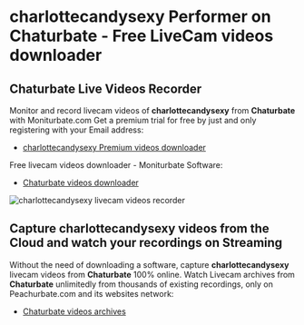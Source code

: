 # charlottecandysexy Performer on Chaturbate - Free LiveCam videos downloader

## Chaturbate Live Videos Recorder

Monitor and record livecam videos of **charlottecandysexy** from **Chaturbate** with Moniturbate.com
Get a premium trial for free by just and only registering with your Email address:
* [charlottecandysexy Premium videos downloader](https://moniturbate.com/request-demo-licence-key.html)

Free livecam videos downloader - Moniturbate Software:
* [Chaturbate videos downloader](https://moniturbate.com/moniturbate-download-software.html)

![charlottecandysexy livecam videos recorder](https://peachurnet.com/templates/moniturbate-software.png)


## Capture charlottecandysexy videos from the Cloud and watch your recordings on Streaming

Without the need of downloading a software, capture **charlottecandysexy** livecam videos from **Chaturbate** 100% online.
Watch Livecam archives from **Chaturbate** unlimitedly from thousands of existing recordings, only on Peachurbate.com and its websites network:
* [Chaturbate videos archives](https://peachurnet.com/)